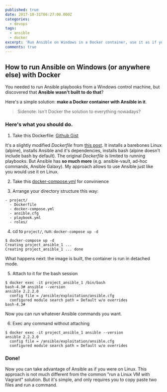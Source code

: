 ```yaml
---
published: true
date: 2017-10-31T06:27:00.000Z
categories:
  - devops
tags:
  - ansible
  - docker
excerpt: 'Run Ansible on Windows in a Docker container, use it as if you were on Linux'
comments: true
---
```

## How to run Ansible on Windows (or anywhere else) with Docker

You needed to run Ansible playbooks from a Windows control machine, but discovered that **Ansible wasn't built to do that**?

Here's a simple solution: **make a Docker container with Ansible in it**.

> Sidenote: Isn't Docker the solution to everything nowadays?

### Here's what you should do.
1. Take this Dockerfile: [Github Gist](https://gist.github.com/Euphe/5cabd9ceb211d97230e9a8bf757dc47b)

It's a slightly modified _Dockerfile_ from [this post](https://medium.com/@tech_phil/running-ansible-inside-docker-550d3bb2bdff).
It installs a barebones Linux (alpine), installs Ansible and it's dependencies, installs bash (alpine doesn't include bash by default).
The original _Dockerfile_ is limited to running playbooks. But Ansible has **so much more** (e.g. ansible-vault, ad-hoc commands, Ansible Galaxy). 
My approach allows to use Ansible just like you would use it on Linux.

2. Take this [docker-compose.yml](https://gist.github.com/Euphe/51f9011b4dd1fef304493728e47c5753) for convinience

3. Arrange your directory structure this way:
```
- project/
  - Dockerfile
  - docker-compose.yml
  - ansible.cfg
  - playbook.yml
  - roles/
```

4. cd to `project/`, run: `docker-compose up -d`
```
$ docker-compose up -d
Creating project_ansible_1 ...
Creating project_ansible_1 ... done
```
What happens next: the image is built, the container is run in detached mode.

5. Attach to it for the bash session
```
$ docker exec -it project_ansible_1 /bin/bash
bash-4.3# ansible --version
ansible 2.2.2.0
  config file = /ansible/exploitation/ansible.cfg
  configured module search path = Default w/o overrides
bash-4.3#
```
Now you can run whatever Ansible commands you want.

6. Exec any command without attaching
```
$ docker exec -it project_ansible_1 ansible --version
ansible 2.2.2.0
  config file = /ansible/exploitation/ansible.cfg
  configured module search path = Default w/o overrides
```

### Done!

Now you can take advantage of Ansible as if you were on Linux.
This approach is not much different from the common "run a Linux VM with Vagrant" solution.
But it's simple, and only requires you to copy paste two files and run a command.
